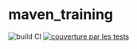 # maven_training
![build CI](https://github.com/github/docs/actions/workflows/main.yml/badge.svg?branch=feature-1)
[![couverture par les tests](https://codecov.io/gh/Crasky24/maven_training/branch/main/graph/badge.svg?token=WWLSDHY0YK)](https://codecov.io/gh/Crasky24/maven_training)